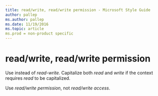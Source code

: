 ```yaml
---
title: read/write, read/write permission - Microsoft Style Guide
author: pallep
ms.author: pallep
ms.date: 11/19/2016
ms.topic: article
ms.prod = non-product specific
---
```


# read/write, read/write permission

Use instead of *read-write.* Capitalize both *read* and *write* if the context requires *read* to be capitalized. 

Use *read/write permission*, not *read/write access*. 
